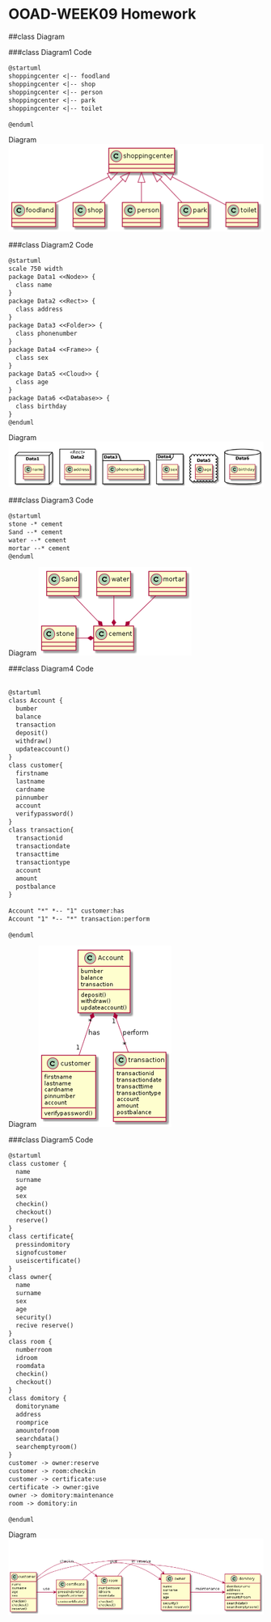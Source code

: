# OOAD-WEEK09 Homework
##class Diagram

###class Diagram1
Code
```
@startuml
shoppingcenter <|-- foodland
shoppingcenter <|-- shop
shoppingcenter <|-- person
shoppingcenter <|-- park
shoppingcenter <|-- toilet

@enduml
```
Diagram
<img src="https://github.com/pongsakorn194/OOAD-WEEK09/blob/master/Homework/class%20diagram01.png?raw=true ">

###class Diagram2
Code
```
@startuml
scale 750 width
package Data1 <<Node>> {
  class name
}
package Data2 <<Rect>> {
  class address
}
package Data3 <<Folder>> {
  class phonenumber
}
package Data4 <<Frame>> {
  class sex
}
package Data5 <<Cloud>> {
  class age
}
package Data6 <<Database>> {
  class birthday
}
@enduml
```
Diagram
<img src="https://github.com/pongsakorn194/OOAD-WEEK09/blob/master/Homework/class%20diagram02.png?raw=true ">

###class Diagram3
Code
```
@startuml
stone -* cement
Sand --* cement
water --* cement
mortar --* cement
@enduml
```
Diagram
<img src="https://github.com/pongsakorn194/OOAD-WEEK09/blob/master/Homework/class%20diagram03.png?raw=true">

###class Diagram4
Code
```

@startuml
class Account {
  bumber
  balance
  transaction
  deposit()
  withdraw()
  updateaccount()
}
class customer{
  firstname
  lastname
  cardname
  pinnumber
  account
  verifypassword()
}
class transaction{
  transactionid
  transactiondate
  transacttime
  transactiontype
  account
  amount
  postbalance
}

Account "*" *-- "1" customer:has
Account "1" *-- "*" transaction:perform

@enduml
```
Diagram
<img src="https://github.com/pongsakorn194/OOAD-WEEK09/blob/master/Homework/class%20diagram04.png?raw=true ">

###class Diagram5
Code
```
@startuml
class customer {
  name
  surname
  age
  sex
  checkin()
  checkout()
  reserve()
}
class certificate{
  pressindomitory
  signofcustomer
  useiscertificate()
}
class owner{
  name
  surname
  sex
  age
  security()
  recive reserve()
}
class room {
  numberroom
  idroom
  roomdata
  checkin()
  checkout()
}
class domitory {
  domitoryname
  address
  roomprice
  amountofroom
  searchdata()
  searchemptyroom()
}
customer -> owner:reserve
customer -> room:checkin
customer -> certificate:use
certificate -> owner:give
owner -> domitory:maintenance
room -> domitory:in

@enduml
```
Diagram
<img src="https://github.com/pongsakorn194/OOAD-WEEK09/blob/master/Homework/class%20diagram05.png?raw=true ">


 
 
 
